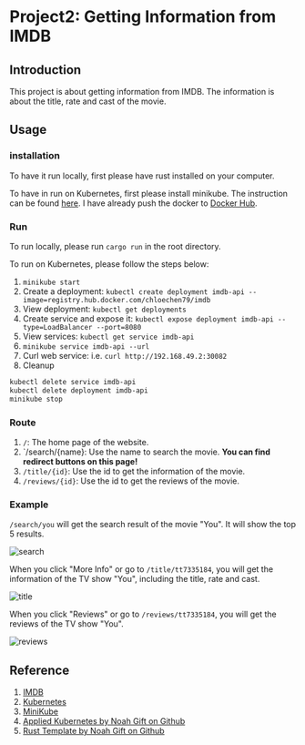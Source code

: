 # Project2: Getting Information from IMDB

## Introduction

This project is about getting information from IMDB. The information is about the title, rate and cast of the movie.

## Usage

### installation

To have it run locally, first please have rust installed on your computer.  

To have in run on Kubernetes, first please install minikube. The instruction can be found [here](https://minikube.sigs.k8s.io/docs/start/). I have already push the docker to [Docker Hub](https://hub.docker.com/repository/docker/chloechen79/imdb).

### Run

To run locally, please run `cargo run` in the root directory.  

To run on Kubernetes, please follow the steps below:

1. `minikube start`
2. Create a deployment: `kubectl create deployment imdb-api --image=registry.hub.docker.com/chloechen79/imdb`
3. View deployment: `kubectl get deployments`
6. Create service and expose it: `kubectl expose deployment imdb-api --type=LoadBalancer --port=8080`
7. View services:  `kubectl get service imdb-api`
8.  `minikube service imdb-api --url`
9. Curl web service: i.e. `curl http://192.168.49.2:30082`
10. Cleanup
```bash
kubectl delete service imdb-api
kubectl delete deployment imdb-api
minikube stop
````

### Route

1. `/`: The home page of the website.
2. `/search/{name}: Use the name to search the movie. **You can find redirect buttons on this page!**
3. `/title/{id}`: Use the id to get the information of the movie.
4. `/reviews/{id}`: Use the id to get the reviews of the movie.

### Example

`/search/you` will get the search result of the movie "You". It will show the top 5 results.

![search](./img/search.png)

When you click "More Info" or go to `/title/tt7335184`, you will get the information of the TV show "You", including the title, rate and cast.

![title](./img/title.png)

When you click "Reviews" or go to `/reviews/tt7335184`, you will get the reviews of the TV show "You".

![reviews](./img/reviews.png)

## Reference

1. [IMDB](https://www.imdb.com/)
2. [Kubernetes](https://kubernetes.io/docs/tutorials/hello-minikube/)
3. [MiniKube]((https://minikube.sigs.k8s.io/docs/start/))
4. [Applied Kubernetes by Noah Gift on Github](https://github.com/nogibjj/coursera-applied-de-kubernetes-lab)
5. [Rust Template by Noah Gift on Github](https://github.com/noahgift/rust-new-project-template)
